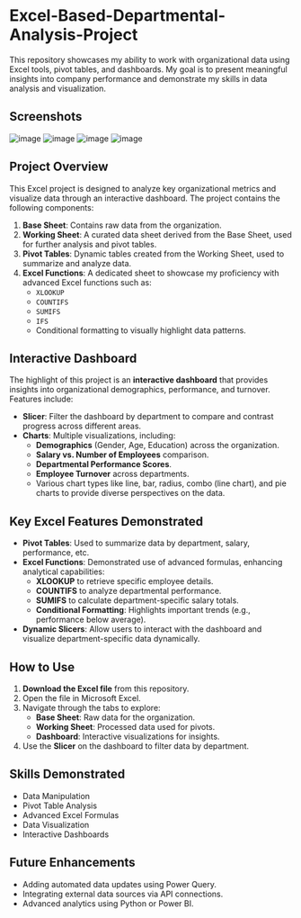 # Excel-Based-Departmental-Analysis-Project
This repository showcases my ability to work with organizational data using Excel tools, pivot tables, and dashboards. My goal is to present meaningful insights into company performance and demonstrate my skills in data analysis and visualization.

## **Screenshots**

![image](https://github.com/user-attachments/assets/a83106a0-dc52-423d-b1ad-124e2f86da7a)
![image](https://github.com/user-attachments/assets/105bdd0f-5b52-43ed-90c6-c990abfeebda)
![image](https://github.com/user-attachments/assets/119b13fe-1615-4010-9b20-f3998295202b)
![image](https://github.com/user-attachments/assets/40403d4f-7286-41e1-b784-62cedf071222)

## **Project Overview**

This Excel project is designed to analyze key organizational metrics and visualize data through an interactive dashboard. The project contains the following components:

1. **Base Sheet**: Contains raw data from the organization.
2. **Working Sheet**: A curated data sheet derived from the Base Sheet, used for further analysis and pivot tables.
3. **Pivot Tables**: Dynamic tables created from the Working Sheet, used to summarize and analyze data.
4. **Excel Functions**: A dedicated sheet to showcase my proficiency with advanced Excel functions such as:
   - `XLOOKUP`
   - `COUNTIFS`
   - `SUMIFS`
   - `IFS`
   - Conditional formatting to visually highlight data patterns.

## **Interactive Dashboard**

The highlight of this project is an **interactive dashboard** that provides insights into organizational demographics, performance, and turnover. Features include:

- **Slicer**: Filter the dashboard by department to compare and contrast progress across different areas.
- **Charts**: Multiple visualizations, including:
   - **Demographics** (Gender, Age, Education) across the organization.
   - **Salary vs. Number of Employees** comparison.
   - **Departmental Performance Scores**.
   - **Employee Turnover** across departments.
   - Various chart types like line, bar, radius, combo (line chart), and pie charts to provide diverse perspectives on the data.

## **Key Excel Features Demonstrated**

- **Pivot Tables**: Used to summarize data by department, salary, performance, etc.
- **Excel Functions**: Demonstrated use of advanced formulas, enhancing analytical capabilities:
  - **XLOOKUP** to retrieve specific employee details.
  - **COUNTIFS** to analyze departmental performance.
  - **SUMIFS** to calculate department-specific salary totals.
  - **Conditional Formatting**: Highlights important trends (e.g., performance below average).
- **Dynamic Slicers**: Allow users to interact with the dashboard and visualize department-specific data dynamically.


## **How to Use**

1. **Download the Excel file** from this repository.
2. Open the file in Microsoft Excel.
3. Navigate through the tabs to explore:
   - **Base Sheet**: Raw data for the organization.
   - **Working Sheet**: Processed data used for pivots.
   - **Dashboard**: Interactive visualizations for insights.
4. Use the **Slicer** on the dashboard to filter data by department.

## **Skills Demonstrated**

- Data Manipulation
- Pivot Table Analysis
- Advanced Excel Formulas
- Data Visualization
- Interactive Dashboards

## **Future Enhancements**

- Adding automated data updates using Power Query.
- Integrating external data sources via API connections.
- Advanced analytics using Python or Power BI.
